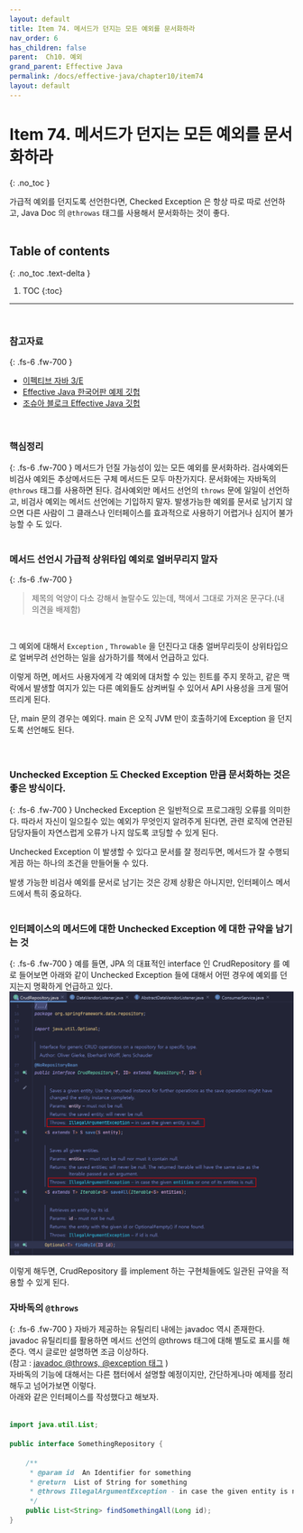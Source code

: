 ```yaml
---
layout: default
title: Item 74. 메서드가 던지는 모든 예외를 문서화하라
nav_order: 6
has_children: false
parent:  Ch10. 예외
grand_parent: Effective Java
permalink: /docs/effective-java/chapter10/item74
layout: default
---
```




# Item 74. 메서드가 던지는 모든 예외를 문서화하라
{: .no_toc }

가급적 예외를 던지도록 선언한다면, Checked Exception 은 항상 따로 따로 선언하고, Java Doc 의 `@throwas` 태그를 사용해서 문서화하는 것이 좋다.<br>
<br>

## Table of contents
{: .no_toc .text-delta }

1. TOC
{:toc}

---

<br>

### 참고자료
{: .fs-6 .fw-700 }

- [이펙티브 자바 3/E](http://www.yes24.com/Product/Goods/65551284)
- [Effective Java 한국어판 예제 깃헙](https://github.com/WegraLee)
- [조슈아 블로크 Effective Java 깃헙](https://github.com/jbloch/effective-java-3e-source-code/tree/master/src/effectivejava)
  <br>
<br>

### 핵심정리
{: .fs-6 .fw-700 }
메서드가 던질 가능성이 있는 모든 예외를 문서화하라. 검사예외든 비검사 예외든 추상메서드든 구체 메서드든 모두 마찬가지다. 문서화에는 자바독의 `@throws` 태그를 사용하면 된다. 검사예외만 메서드 선언의 `throws` 문에 일일이 선언하고, 비검사 예외는 메서드 선언에는 기입하지 말자. 발생가능한 예외를 문서로 남기지 않으면 다른 사람이 그 클래스나 인터페이스를 효과적으로 사용하기 어렵거나 심지어 불가능할 수 도 있다.<br>
<br>

### 메서드 선언시 가급적 상위타입 예외로 얼버무리지 말자
{: .fs-6 .fw-700 }
> 제목의 억양이 다소 강해서 놀랄수도 있는데, 책에서 그대로 가져온 문구다.(내 의견을 배제함)
<br>

그 예외에 대해서 `Exception` , `Throwable` 을 던진다고 대충 얼버무리듯이 상위타입으로 얼버무려 선언하는 일을 삼가하기를 책에서 언급하고 있다.<br>

이렇게 하면, 메서드 사용자에게 각 예외에 대처할 수 있는 힌트를 주지 못하고, 같은 맥락에서 발생할 여지가 있는 다른 예외들도 삼켜버릴 수 있어서 API 사용성을 크게 떨어뜨리게 된다.<br>

단, main 문의 경우는 예외다. main 은 오직 JVM 만이 호출하기에 Exception 을 던지도록 선언해도 된다.<br>
<br>
<br>

### Unchecked Exception 도 Checked Exception 만큼 문서화하는 것은 좋은 방식이다.
{: .fs-6 .fw-700 }
Unchecked Exception 은 일반적으로 프로그래밍 오류를 의미한다. 따라서 자신이 일으킬수 있는 예외가 무엇인지 알려주게 된다면, 관련 로직에 연관된 담당자들이 자연스럽게 오류가 나지 않도록 코딩할 수 있게 된다.<br>

Unchecked Exception 이 발생할 수 있다고 문서를 잘 정리두면, 메서드가 잘 수행되게끔 하는 하나의 조건을 만들어둘 수 있다.<br>

발생 가능한 비검사 예외를 문서로 남기는 것은 강제 상황은 아니지만, 인터페이스 메서드에서 특히 중요하다.<br>
<br>

### 인터페이스의 메서드에 대한 Unchecked Exception 에 대한 규약을 남기는 것 
{: .fs-6 .fw-700 }
예를 들면, JPA 의  대표적인 interface 인 CrudRepository 를 예로 들어보면 아래와 같이 Unchecked Exception 들에 대해서 어떤 경우에 예외를 던지는지 명확하게 언급하고 있다.<br>
![이미지](./img/ITEM74/1.png)

이렇게 해두면, CrudRepository 를 implement 하는 구현체들에도 일관된 규약을 적용할 수 있게 된다.
<br>

### 자바독의 `@throws`
{: .fs-6 .fw-700 }
자바가 제공하는 유틸리티 내에는 javadoc 역시 존재한다. javadoc 유틸리티를 활용하면 메서드 선언의 @throws 태그에 대해 별도로 표시를 해준다. 역시 글로만 설명하면 조금 이상하다.<br>
(참고 : [javadoc @throws, @exception 태그](https://araikuma.tistory.com/663) )<br>
자바독의 기능에 대해서는 다른 챕터에서 설명할 예정이지만, 간단하게나마 예제를 정리해두고 넘어가보면 이렇다.<br>
아래와 같은 인터페이스를 작성했다고 해보자.<br>
<br>

```java
import java.util.List;

public interface SomethingRepository {

    /**
     * @param id  An Identifier for something
     * @return  List of String for something
     * @throws IllegalArgumentException - in case the given entity is null
     */
    public List<String> findSomethingAll(Long id);
}
```
